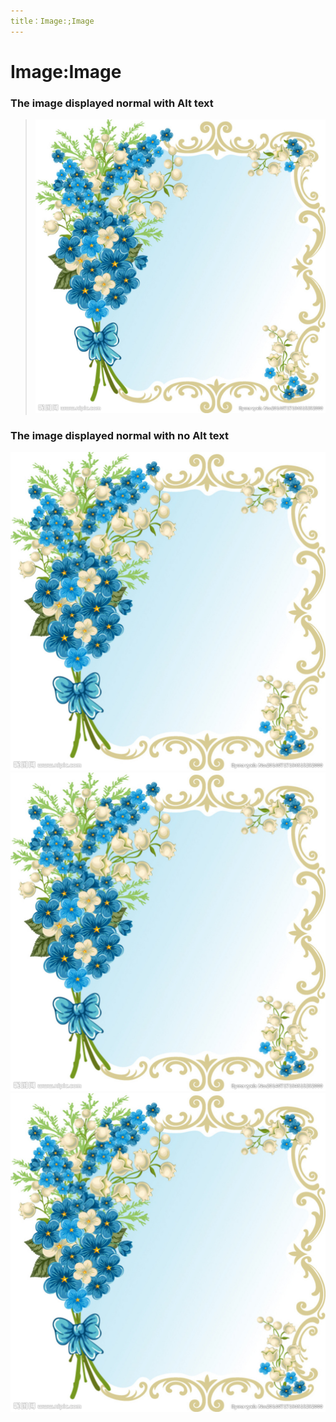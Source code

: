 ```yaml
---
title：Image:;Image
---
```


# Image:Image

### The image displayed normal with Alt text

> ![I am flower](./Images/Bmp.bmp "This is A/t text")

### The image displayed normal with no Alt text
  ![](./Images/Bmp.bmp)
  ![](./Images/Bmp.bmp)
  ![](./Images/Bmp.bmp)
